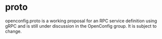 # proto

openconfig.proto is a working proposal for an RPC service definition using gRPC
and is still under discussion in the OpenConfig group.  It is subject to change.
